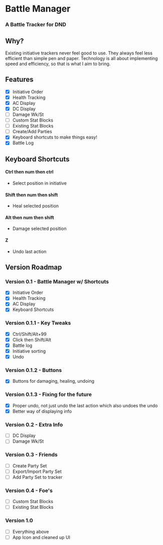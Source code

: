 # Battle Manager

### A Battle Tracker for DND

## Why?
Existing initiative trackers never feel good to use. They always feel less efficient than simple pen and paper. Technology is all about implementing speed and efficiency, so that is what I aim to bring. 

## Features
- [x] Initiative Order
- [x] Health Tracking
- [x] AC Display
- [x] DC Display
- [ ] Damage Wk/St
- [ ] Custom Stat Blocks
- [ ] Existing Stat Blocks
- [ ] Create/Add Parties
- [x] Keyboard shortcuts to make things easy!
- [x] Battle Log

## Keyboard Shortcuts
#### Ctrl then num then ctrl
- Select position in initiative

#### Shift then num then shift
- Heal selected position

#### Alt then num then shift
- Damage selected position

#### Z
- Undo last action

## Version Roadmap
### Version 0.1 - Battle Manager w/ Shortcuts
- [x] Initiative Order
- [x] Health Tracking
- [x] AC Display
- [x] Keyboard Shortcuts

### Version 0.1.1 - Key Tweaks
- [x] Ctrl/Shift/Alt+99
- [x] Click then Shift/Alt
- [x] Battle log
- [x] Initiative sorting
- [x] Undo

### Version 0.1.2 - Buttons
- [x] Buttons for damaging, healing, undoing

### Version 0.1.3 - Fixing for the future
- [x] Proper undo, not just undo the last action which also undoes the undo
- [x] Better way of displaying info

### Version 0.2 - Extra Info
- [ ] DC Display
- [ ] Damage Wk/St

### Version 0.3 - Friends
- [ ] Create Party Set
- [ ] Export/Import Party Set
- [ ] Add Party Set to tracker

### Version 0.4 - Foe's
- [ ] Custom Stat Blocks
- [ ] Existing Stat Blocks

### Version 1.0
- [ ] Everything above
- [ ] App Icon and cleaned up UI
